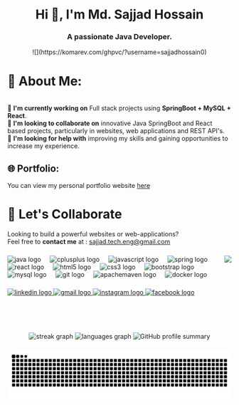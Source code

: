 <h1 align="center">Hi 👋, I'm Md. Sajjad Hossain</h1>
<h3 align="center">A passionate Java Developer.</h3>

<p align="center">
  ![](https://komarev.com/ghpvc/?username=sajjadhossain0)
</p>

# 💫 About Me:
<br>🌱 **I'm currently working on** Full stack projects using **SpringBoot + MySQL + React**.<br>
🤝 **I'm looking to collaborate on** innovative Java SpringBoot and React based projects, particularly in websites, web applications and REST API's.<br>
💬 **I'm looking for help with** improving my skills and gaining opportunities to increase my experience.<br>

## 🌐 Portfolio:

You can view my personal portfolio website <a href="https://sajjadhossain.onrender.com" target="_blank">here</a>

# 🤝 Let's Collaborate
Looking to build a powerful websites or web-applications?  
Feel free to **contact me** at : <span>sajjad.tech.eng@gmail.com</span>

###

<img align="right" height="150" src="https://i.giphy.com/media/v1.Y2lkPTc5MGI3NjExZ3d2Y3B6MmVodzR1OTQ3eXdycWk3d3c1bWo0MzFlbmQ1YXdqampneCZlcD12MV9pbnRlcm5hbF9naWZfYnlfaWQmY3Q9Zw/qgQUggAC3Pfv687qPC/giphy.gif"  />

###

<div align="left">
  <img src="https://cdn.jsdelivr.net/gh/devicons/devicon/icons/java/java-original.svg" height="30" alt="java logo"  />
  <img width="12" />
  <img src="https://cdn.jsdelivr.net/gh/devicons/devicon/icons/cplusplus/cplusplus-original.svg" height="30" alt="cplusplus logo"  />
  <img width="12" />
  <img src="https://cdn.jsdelivr.net/gh/devicons/devicon/icons/javascript/javascript-original.svg" height="30" alt="javascript logo"  />
  <img width="12" />
  <img src="https://cdn.jsdelivr.net/gh/devicons/devicon/icons/spring/spring-original.svg" height="30" alt="spring logo"  />
  <img width="12" />
  <img src="https://cdn.jsdelivr.net/gh/devicons/devicon/icons/react/react-original.svg" height="30" alt="react logo"  />
  <img width="12" />
  <img src="https://cdn.jsdelivr.net/gh/devicons/devicon/icons/html5/html5-original.svg" height="30" alt="html5 logo"  />
  <img width="12" />
  <img src="https://cdn.jsdelivr.net/gh/devicons/devicon/icons/css3/css3-original.svg" height="30" alt="css3 logo"  />
  <img width="12" />
  <img src="https://cdn.jsdelivr.net/gh/devicons/devicon/icons/bootstrap/bootstrap-original.svg" height="30" alt="bootstrap logo"  />
  <img width="12" />
  <img src="https://cdn.jsdelivr.net/gh/devicons/devicon/icons/mysql/mysql-original.svg" height="30" alt="mysql logo"  />
  <img width="12" />
  <img src="https://cdn.jsdelivr.net/gh/devicons/devicon/icons/git/git-original.svg" height="30" alt="git logo"  />
  <img width="12" />
  <img src="https://cdn.simpleicons.org/apachemaven/C71A36" height="30" alt="apachemaven logo"  />
  <img width="12" />
  <img src="https://cdn.simpleicons.org/docker/2496ED" height="30" alt="docker logo"  />
</div>

###

<div align="left">
  <a href="https://www.linkedin.com/in/sajjadhossain00" target="_blank">
    <img src="https://img.shields.io/static/v1?message=LinkedIn&logo=linkedin&label=&color=0077B5&logoColor=white&labelColor=&style=for-the-badge" height="35" alt="linkedin logo"  />
  </a>
  <a href="mailto:sajjad.tech.eng@gmail.com" target="_blank">
    <img src="https://img.shields.io/static/v1?message=Gmail&logo=gmail&label=&color=D14836&logoColor=white&labelColor=&style=for-the-badge" height="35" alt="gmail logo" />
  </a>
  <a href="https://www.instagram.com/s.a.j.j.a.d.h.o.s.s.a.i.n/" target="_blank">
    <img src="https://img.shields.io/static/v1?message=Instagram&logo=instagram&label=&color=E4405F&logoColor=white&labelColor=&style=for-the-badge" height="35" alt="instagram logo"  />
  </a>
  <a href="https://www.facebook.com/sajjad.hossain.8082" target="_blank">
    <img src="https://img.shields.io/static/v1?message=Facebook&logo=facebook&label=&color=1877F2&logoColor=white&labelColor=&style=for-the-badge" height="35" alt="facebook logo"  />
  </a>
</div>

###

<br clear="both">

###

<div align="center">
  <img src="https://streak-stats.demolab.com?user=sajjadhossain0&locale=en&mode=daily&theme=dracula&hide_border=false&border_radius=5" height="150" alt="streak graph"  />
  <img src="https://github-readme-stats.vercel.app/api/top-langs?username=sajjadhossain0&locale=en&hide_title=false&layout=compact&card_width=320&langs_count=5&theme=dracula&hide_border=false" height="150" alt="languages graph"  />
    <img src="https://github-profile-summary-cards.vercel.app/api/cards/profile-details?username=sajjadhossain0&theme=dracula" height="200" alt="GitHub profile summary" />
</div>

###

<img src="https://raw.githubusercontent.com/sajjadhossain0/sajjadhossain0/output/snake.svg" alt="Snake animation" />

###
